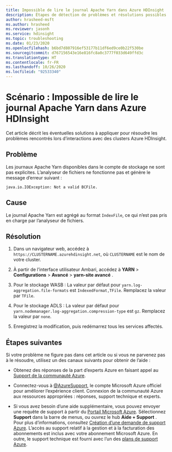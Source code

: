 ```yaml
---
title: Impossible de lire le journal Apache Yarn dans Azure HDInsight
description: Étapes de détection de problèmes et résolutions possibles pour les problèmes rencontrés lors d’interactions avec des clusters Azure HDInsight.
author: hrasheed-msft
ms.author: hrasheed
ms.reviewer: jasonh
ms.service: hdinsight
ms.topic: troubleshooting
ms.date: 01/23/2020
ms.openlocfilehash: b6bd7d807916ef53177b11df6ed9ce0b22f530be
ms.sourcegitcommit: d767156543e16e816fc8a0c3777f033d649ffd3c
ms.translationtype: HT
ms.contentlocale: fr-FR
ms.lasthandoff: 10/26/2020
ms.locfileid: "92533340"
---
```

# <a name="scenario-unable-to-read-apache-yarn-log-in-azure-hdinsight"></a>Scénario : Impossible de lire le journal Apache Yarn dans Azure HDInsight

Cet article décrit les éventuelles solutions à appliquer pour résoudre les problèmes rencontrés lors d’interactions avec des clusters Azure HDInsight.

## <a name="issue"></a>Problème

Les journaux Apache Yarn disponibles dans le compte de stockage ne sont pas explicites. L’analyseur de fichiers ne fonctionne pas et génère le message d’erreur suivant :

```
java.io.IOException: Not a valid BCFile.
```

## <a name="cause"></a>Cause

Le journal Apache Yarn est agrégé au format `IndexFile`, ce qui n’est pas pris en charge par l’analyseur de fichiers.

## <a name="resolution"></a>Résolution

1. Dans un navigateur web, accédez à `https://CLUSTERNAME.azurehdinsight.net`, où `CLUSTERNAME` est le nom de votre cluster.

1. À partir de l’interface utilisateur Ambari, accédez à **YARN** > **Configurations** > **Avancé** > **yarn-site avancé** .

1. Pour le stockage WASB : La valeur par défaut pour `yarn.log-aggregation.file-formats` est `IndexedFormat,TFile`. Remplacez la valeur par `TFile`.

1. Pour le stockage ADLS : La valeur par défaut pour `yarn.nodemanager.log-aggregation.compression-type` est `gz`. Remplacez la valeur par `none`.

1. Enregistrez la modification, puis redémarrez tous les services affectés.

## <a name="next-steps"></a>Étapes suivantes

Si votre problème ne figure pas dans cet article ou si vous ne parvenez pas à le résoudre, utilisez un des canaux suivants pour obtenir de l’aide :

* Obtenez des réponses de la part d’experts Azure en faisant appel au [Support de la communauté Azure](https://azure.microsoft.com/support/community/).

* Connectez-vous à [@AzureSupport](https://twitter.com/azuresupport), le compte Microsoft Azure officiel pour améliorer l’expérience client. Connexion de la communauté Azure aux ressources appropriées : réponses, support technique et experts.

* Si vous avez besoin d’une aide supplémentaire, vous pouvez envoyer une requête de support à partir du [Portail Microsoft Azure](https://portal.azure.com/?#blade/Microsoft_Azure_Support/HelpAndSupportBlade/). Sélectionnez **Support** dans la barre de menus, ou ouvrez le hub **Aide + Support** . Pour plus d’informations, consultez [Création d’une demande de support Azure](../../azure-portal/supportability/how-to-create-azure-support-request.md). L’accès au support relatif à la gestion et à la facturation des abonnements est inclus avec votre abonnement Microsoft Azure. En outre, le support technique est fourni avec l’un des [plans de support Azure](https://azure.microsoft.com/support/plans/).
